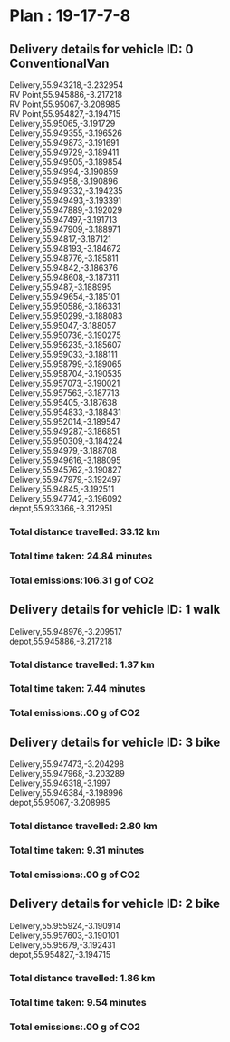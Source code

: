# Plan : 19-17-7-8
## Delivery details for vehicle ID: 0 ConventionalVan 
Delivery,55.943218,-3.232954<br>RV Point,55.945886,-3.217218<br>RV Point,55.95067,-3.208985<br>RV Point,55.954827,-3.194715<br>Delivery,55.95065,-3.191729<br>Delivery,55.949355,-3.196526<br>Delivery,55.949873,-3.191691<br>Delivery,55.949729,-3.189411<br>Delivery,55.949505,-3.189854<br>Delivery,55.94994,-3.190859<br>Delivery,55.94958,-3.190896<br>Delivery,55.949332,-3.194235<br>Delivery,55.949493,-3.193391<br>Delivery,55.947889,-3.192029<br>Delivery,55.947497,-3.191713<br>Delivery,55.947909,-3.188971<br>Delivery,55.94817,-3.187121<br>Delivery,55.948193,-3.184672<br>Delivery,55.948776,-3.185811<br>Delivery,55.94842,-3.186376<br>Delivery,55.948608,-3.187311<br>Delivery,55.9487,-3.188995<br>Delivery,55.949654,-3.185101<br>Delivery,55.950586,-3.186331<br>Delivery,55.950299,-3.188083<br>Delivery,55.95047,-3.188057<br>Delivery,55.950736,-3.190275<br>Delivery,55.956235,-3.185607<br>Delivery,55.959033,-3.188111<br>Delivery,55.958799,-3.189065<br>Delivery,55.958704,-3.190535<br>Delivery,55.957073,-3.190021<br>Delivery,55.957563,-3.187713<br>Delivery,55.95405,-3.187638<br>Delivery,55.954833,-3.188431<br>Delivery,55.952014,-3.189547<br>Delivery,55.949287,-3.186851<br>Delivery,55.950309,-3.184224<br>Delivery,55.94979,-3.188708<br>Delivery,55.949616,-3.188095<br>Delivery,55.945762,-3.190827<br>Delivery,55.947979,-3.192497<br>Delivery,55.94845,-3.192511<br>Delivery,55.947742,-3.196092<br>depot,55.933366,-3.312951<br>
### Total distance travelled: 33.12 km 
### Total time taken: 24.84 minutes 
### Total emissions:106.31 g of CO2
## Delivery details for vehicle ID: 1 walk 
Delivery,55.948976,-3.209517<br>depot,55.945886,-3.217218<br>
### Total distance travelled: 1.37 km 
### Total time taken: 7.44 minutes 
### Total emissions:.00 g of CO2
## Delivery details for vehicle ID: 3 bike 
Delivery,55.947473,-3.204298<br>Delivery,55.947968,-3.203289<br>Delivery,55.946318,-3.1997<br>Delivery,55.946384,-3.198996<br>depot,55.95067,-3.208985<br>
### Total distance travelled: 2.80 km 
### Total time taken: 9.31 minutes 
### Total emissions:.00 g of CO2
## Delivery details for vehicle ID: 2 bike 
Delivery,55.955924,-3.190914<br>Delivery,55.957603,-3.190101<br>Delivery,55.95679,-3.192431<br>depot,55.954827,-3.194715<br>
### Total distance travelled: 1.86 km 
### Total time taken: 9.54 minutes 
### Total emissions:.00 g of CO2
